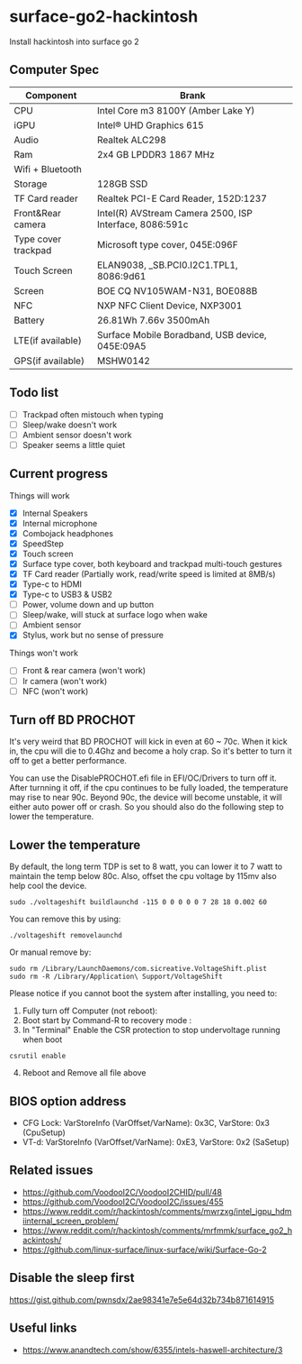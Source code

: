 # surface-go2-hackintosh
Install hackintosh into surface go 2

## Computer Spec

| Component        | Brank                              |
| ---------------- | ---------------------------------- |
| CPU              | Intel Core m3 8100Y (Amber Lake Y) |
| iGPU             | Intel® UHD Graphics 615            |
| Audio            | Realtek ALC298          |
| Ram              | 2x4 GB LPDDR3 1867 MHz                |
| Wifi + Bluetooth |              |
| Storage             | 128GB SSD       |
| TF Card reader | Realtek PCI-E Card Reader, 152D:1237 |
|Front&Rear camera|Intel(R) AVStream Camera 2500, ISP Interface, 8086:591c|
|Type cover trackpad|Microsoft type cover, 045E:096F|
|Touch Screen|ELAN9038, \_SB.PCI0.I2C1.TPL1, 8086:9d61|
|Screen|BOE CQ NV105WAM-N31, BOE088B|
|NFC|NXP NFC Client Device, NXP3001|
|Battery|26.81Wh 7.66v 3500mAh|
|LTE(if available)|Surface Mobile Boradband, USB device, 045E:09A5|
|GPS(if available)|MSHW0142|

## Todo list
- [ ] Trackpad often mistouch when typing
- [ ] Sleep/wake doesn't work
- [ ] Ambient sensor doesn't work
- [ ] Speaker seems a little quiet

## Current progress
Things will work
- [x] Internal Speakers
- [x] Internal microphone
- [x] Combojack headphones
- [x] SpeedStep
- [x] Touch screen
- [x] Surface type cover, both keyboard and trackpad multi-touch gestures
- [x] TF Card reader (Partially work, read/write speed is limited at 8MB/s)
- [x] Type-c to HDMI
- [x] Type-c to USB3 & USB2
- [ ] Power, volume down and up button
- [ ] Sleep/wake, will stuck at surface logo when wake
- [ ] Ambient sensor
- [x] Stylus, work but no sense of pressure

Things won't work
- [ ] Front & rear camera (won't work)
- [ ] Ir camera (won't work)
- [ ] NFC (won't work)

## Turn off BD PROCHOT
It's very weird that BD PROCHOT will kick in even at 60 ~ 70c. When it kick in, the cpu will die to 0.4Ghz and become a holy crap. So it's better to turn it off to get a better performance.

You can use the DisablePROCHOT.efi file in EFI/OC/Drivers to turn off it. After turnning it off, if the cpu continues to be fully loaded, the temperature may rise to near 90c. Beyond 90c, the device will become unstable, it will either auto power off or crash. So you should also do the following step to lower the temperature.

## Lower the temperature
By default, the long term TDP is set to 8 watt, you can lower it to 7 watt to maintain the temp below 80c. Also, offset the cpu voltage by 115mv also help cool the device.
```
sudo ./voltageshift buildlaunchd -115 0 0 0 0 0 7 28 18 0.002 60
```
You can remove this by using:
```
./voltageshift removelaunchd
```
Or manual remove by:
 ```
sudo rm /Library/LaunchDaemons/com.sicreative.VoltageShift.plist
sudo rm -R /Library/Application\ Support/VoltageShift
```
Please notice if you cannot boot the system after installing, you need to:
1. Fully turn off Computer (not reboot):
2. Boot start by Command-R to recovery mode :
3. In "Terminal" Enable the CSR protection to stop undervoltage running when boot 
```
csrutil enable    
```
4. Reboot and Remove all file above

## BIOS option address

* CFG Lock: VarStoreInfo (VarOffset/VarName): 0x3C, VarStore: 0x3 (CpuSetup)
* VT-d: VarStoreInfo (VarOffset/VarName): 0xE3, VarStore: 0x2 (SaSetup)

## Related issues
* https://github.com/VoodooI2C/VoodooI2CHID/pull/48
* https://github.com/VoodooI2C/VoodooI2C/issues/455
* https://www.reddit.com/r/hackintosh/comments/mwrzxg/intel_igpu_hdmiinternal_screen_problem/
* https://www.reddit.com/r/hackintosh/comments/mrfmmk/surface_go2_hackintosh/
* https://github.com/linux-surface/linux-surface/wiki/Surface-Go-2

## Disable the sleep first
https://gist.github.com/pwnsdx/2ae98341e7e5e64d32b734b871614915

## Useful links
* https://www.anandtech.com/show/6355/intels-haswell-architecture/3
